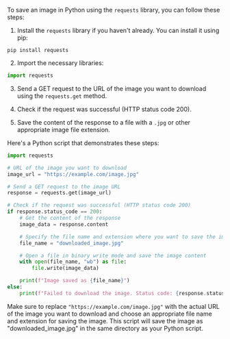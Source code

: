 
To save an image in Python using the `requests` library, you can follow these steps:

1. Install the `requests` library if you haven't already. You can install it using pip:

```
pip install requests
```

2. Import the necessary libraries:

```python
import requests
```

3. Send a GET request to the URL of the image you want to download using the `requests.get` method.

4. Check if the request was successful (HTTP status code 200).

5. Save the content of the response to a file with a `.jpg` or other appropriate image file extension.

Here's a Python script that demonstrates these steps:

```python
import requests

# URL of the image you want to download
image_url = "https://example.com/image.jpg"

# Send a GET request to the image URL
response = requests.get(image_url)

# Check if the request was successful (HTTP status code 200)
if response.status_code == 200:
    # Get the content of the response
    image_data = response.content

    # Specify the file name and extension where you want to save the image
    file_name = "downloaded_image.jpg"

    # Open a file in binary write mode and save the image content
    with open(file_name, "wb") as file:
        file.write(image_data)

    print(f"Image saved as {file_name}")
else:
    print(f"Failed to download the image. Status code: {response.status_code}")
```

Make sure to replace `"https://example.com/image.jpg"` with the actual URL of the image you want to download and choose an appropriate file name and extension for saving the image. This script will save the image as "downloaded_image.jpg" in the same directory as your Python script.